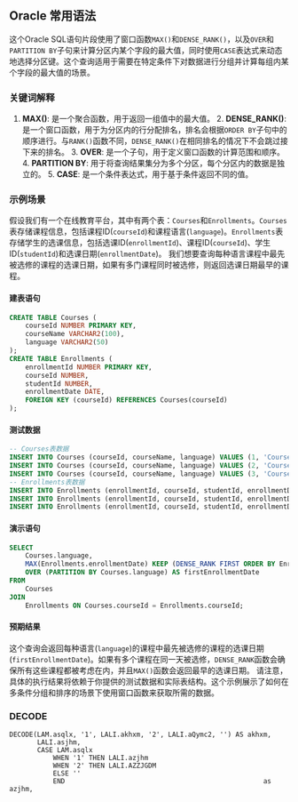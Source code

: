 

## Oracle 常用语法

这个Oracle SQL语句片段使用了窗口函数`MAX()`和`DENSE_RANK()`，以及`OVER`和`PARTITION BY`子句来计算分区内某个字段的最大值，同时使用`CASE`表达式来动态地选择分区键。这个查询适用于需要在特定条件下对数据进行分组并计算每组内某个字段的最大值的场景。

### 关键词解释

1. **MAX()**: 是一个聚合函数，用于返回一组值中的最大值。 2. **DENSE_RANK()**: 是一个窗口函数，用于为分区内的行分配排名，排名会根据`ORDER BY`子句中的顺序进行。与`RANK()`函数不同，`DENSE_RANK()`在相同排名的情况下不会跳过接下来的排名。 3. **OVER**: 是一个子句，用于定义窗口函数的计算范围和顺序。 4. **PARTITION BY**: 用于将查询结果集分为多个分区，每个分区内的数据是独立的。 5. **CASE**: 是一个条件表达式，用于基于条件返回不同的值。

### 示例场景

假设我们有一个在线教育平台，其中有两个表：`Courses`和`Enrollments`。`Courses`表存储课程信息，包括课程ID(`courseId`)和课程语言(`language`)。`Enrollments`表存储学生的选课信息，包括选课ID(`enrollmentId`)、课程ID(`courseId`)、学生ID(`studentId`)和选课日期(`enrollmentDate`)。 我们想要查询每种语言课程中最先被选修的课程的选课日期，如果有多门课程同时被选修，则返回选课日期最早的课程。

#### 建表语句

```sql
CREATE TABLE Courses (
    courseId NUMBER PRIMARY KEY,
    courseName VARCHAR2(100),
    language VARCHAR2(50)
);
CREATE TABLE Enrollments (
    enrollmentId NUMBER PRIMARY KEY,
    courseId NUMBER,
    studentId NUMBER,
    enrollmentDate DATE,
    FOREIGN KEY (courseId) REFERENCES Courses(courseId)
);
```

#### 测试数据

```sql
-- Courses表数据
INSERT INTO Courses (courseId, courseName, language) VALUES (1, 'Course A', 'English');
INSERT INTO Courses (courseId, courseName, language) VALUES (2, 'Course B', 'Chinese');
INSERT INTO Courses (courseId, courseName, language) VALUES (3, 'Course C', 'English');
-- Enrollments表数据
INSERT INTO Enrollments (enrollmentId, courseId, studentId, enrollmentDate) VALUES (1, 1, 1, TO_DATE('2023-01-01', 'YYYY-MM-DD'));
INSERT INTO Enrollments (enrollmentId, courseId, studentId, enrollmentDate) VALUES (2, 2, 2, TO_DATE('2023-01-02', 'YYYY-MM-DD'));
INSERT INTO Enrollments (enrollmentId, courseId, studentId, enrollmentDate) VALUES (3, 3, 3, TO_DATE('2023-01-01', 'YYYY-MM-DD'));
```

#### 演示语句

```sql
SELECT
    Courses.language,
    MAX(Enrollments.enrollmentDate) KEEP (DENSE_RANK FIRST ORDER BY Enrollments.enrollmentDate)
    OVER (PARTITION BY Courses.language) AS firstEnrollmentDate
FROM
    Courses
JOIN
    Enrollments ON Courses.courseId = Enrollments.courseId;
```

#### 预期结果

这个查询会返回每种语言(`language`)的课程中最先被选修的课程的选课日期(`firstEnrollmentDate`)。如果有多个课程在同一天被选修，`DENSE_RANK`函数会确保所有这些课程都被考虑在内，并且`MAX()`函数会返回最早的选课日期。 请注意，具体的执行结果将依赖于你提供的测试数据和实际表结构。这个示例展示了如何在多条件分组和排序的场景下使用窗口函数来获取所需的数据。



### DECODE

```
DECODE(LAM.asqlx, '1', LALI.akhxm, '2', LALI.aQymc2, '') AS akhxm,
       LALI.asjhm,
       CASE LAM.asqlx
           WHEN '1' THEN LALI.azjhm
           WHEN '2' THEN LALI.AZZJGDM
           ELSE ''
           END                                                  as azjhm,
```
